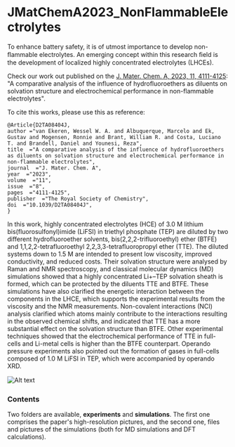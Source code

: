 # JMatChemA2023_NonFlammableElectrolytes
To enhance battery safety, it is of utmost importance to develop non-ﬂammable electrolytes. An emerging concept within this research ﬁeld is the development of localized highly concentrated electrolytes (LHCEs).

Check our work out published on the [J. Mater. Chem. A, 2023, 11, 4111-4125](https://doi.org/10.1039/D2TA08404J): "A comparative analysis of the influence of hydrofluoroethers as diluents on solvation structure and electrochemical performance in non-flammable electrolytes".

To cite this works, please use this as reference:

```
@Article{D2TA08404J,
author ="van Ekeren, Wessel W. A. and Albuquerque, Marcelo and Ek, Gustav and Mogensen, Ronnie and Brant, William R. and Costa, Luciano T. and Brandell, Daniel and Younesi, Reza",
title  ="A comparative analysis of the influence of hydrofluoroethers as diluents on solvation structure and electrochemical performance in non-flammable electrolytes",
journal  ="J. Mater. Chem. A",
year  ="2023",
volume  ="11",
issue  ="8",
pages  ="4111-4125",
publisher  ="The Royal Society of Chemistry",
doi  ="10.1039/D2TA08404J",
}
```

In this work, highly concentrated electrolytes (HCE) of 3.0 M lithium bis(fluorosulfonyl)imide (LiFSI) in triethyl phosphate (TEP) are diluted by two different hydrofluoroether solvents, bis(2,2,2-trifluoroethyl) ether (BTFE) and 1,1,2,2-tetrafluoroethyl 2,2,3,3-tetrafluoropropyl ether (TTE). The diluted systems down to 1.5 M are intended to present low viscosity, improved conductivity, and reduced costs. Their solvation structure were analysed by Raman and NMR spectroscopy, and classical molecular dynamics (MD) simulations showed that a highly concentrated Li+–TEP solvation sheath is formed, which can be protected by the diluents TTE and BTFE. These simulations have also clarified the energetic interaction between the components in the LHCE, which supports the experimental results from the viscosity and the NMR measurements. Non-covalent interactions (NCI) analysis clarified which atoms mainly contribute to the interactions resulting in the observed chemical shifts, and indicated that TTE has a more substantial effect on the solvation structure than BTFE. Other experimental techniques showed that the electrochemical performance of TTE in full-cells and Li-metal cells is higher than the BTFE counterpart. Operando pressure experiments also pointed out the formation of gases in full-cells composed of 1.0 M LiFSI in TEP, which were accompanied by operando XRD.


<img
  src="./graphical_abst.png"
  alt="Alt text"
  title="Graphical abstract"
  style="display: inline-block; margin: 1.5 auto; max-width: 300px">



### Contents

Two folders are available, **experiments** and **simulations**. The first one comprises the paper's high-resolution pictures, and the second one, files and pictures of the simulations (both for MD simulations and DFT calculations).
